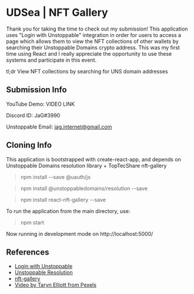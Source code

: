 # UDSea | NFT Gallery

Thank you for taking the time to check out my submission! This application uses "Login with Unstoppable" integration in order for users to access a page which allows them to view the NFT collections of other wallets by searching their Unstoppable Domains crypto address. This was my first time using React and I really appreciate the opportunity to use these systems and participate in this event.

tl;dr View NFT collections by searching for UNS domain addresses

## Submission Info

YouTube Demo: VIDEO LINK

Discord ID: JaG#3990

Unstoppable Email: jag.internet@gmail.com


## Cloning Info

This application is bootstrapped with create-react-app, and depends on Unstoppable Domains resolution library + TopTecShare nft-gallery

> npm install --save @uauth/js

> npm install @unstoppabledomains/resolution --save

> npm install react-nft-gallery --save

To run the application from the main directory, use:
> npm start

Now running in development mode on http://localhost:5000/


## References

- [Login with Unstoppable](https://docs.unstoppabledomains.com/login-with-unstoppable/login-integration-guides)
- [Unstoppable Resolution](https://github.com/unstoppabledomains/resolution)
- [nft-gallery](https://github.com/TopTecShare/nft-gallery)
- [Video by Taryn Elliott from Pexels](https://www.pexels.com/video/view-of-the-table-mountain-of-cape-town-from-a-beach-shore-3326847/)
